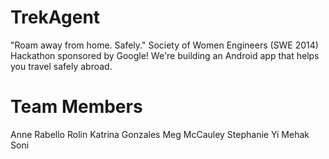 TrekAgent 
========= 
"Roam away from home. Safely." Society of Women
Engineers (SWE 2014) Hackathon sponsored by Google! We're building an
Android app that helps you travel safely abroad.

Team Members
========= 
Anne Rabello Rolin
Katrina Gonzales
Meg McCauley
Stephanie Yi
Mehak Soni